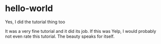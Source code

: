 # hello-world
Yes, I did the tutorial thing too

It was a very fine tutorial and it did its job.
If this was Yelp, I would probably not even rate this tutorial.
The beauty speaks for itself.
